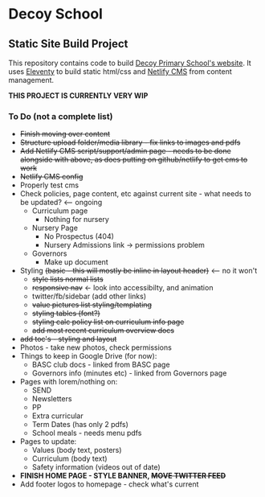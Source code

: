 # Decoy School

## Static Site Build Project

This repository contains code to build [Decoy Primary School's website](decoyschool.co.uk). It uses [Eleventy](11ty.dev) to build static html/css and [Netlify CMS](netlifycms.org) from content management.

**THIS PROJECT IS CURRENTLY VERY WIP**

### To Do (not a complete list)

- ~~Finish moving over content~~
- ~~Structure upload folder/media library - fix links to images and pdfs~~
- ~~Add Netlify CMS script/support/admin page - needs to be done alongside with above, as does putting on github/netlify to get cms to work~~
- ~~Netlify CMS config~~
- Properly test cms
- Check policies, page content, etc against current site - what needs to be updated? <-- ongoing
  - Curriculum page
    - Nothing for nursery
  - Nursery Page
    - No Prospectus (404)
    - Nursery Admissions link -> permissions problem
  - Governors
    - Make up document
- Styling ~~(basic - this will mostly be inline in layout header)~~ <-- no it won't
  - ~~style lists normal lists~~
  - ~~responsive nav~~ <- look into accessibilty, and animation
  - twitter/fb/sidebar (add other links)
  - ~~value pictures list styling/templating~~
  - ~~styling tables (font?)~~
  - ~~styling calc policy list on curriculum info page~~
  - ~~add most recent curriculum overview docs~~
- ~~add toc's - styling and layout~~
- Photos - take new photos, check permissions
- Things to keep in Google Drive (for now):
  - BASC club docs - linked from BASC page
  - Governors info (minutes etc) - linked from Governors page
- Pages with lorem/nothing on:
  - SEND
  - Newsletters
  - PP
  - Extra curricular
  - Term Dates (has only 2 pdfs)
  - School meals - needs menu pdfs
- Pages to update:
  - Values (body text, posters)
  - Curriculum (body text)
  - Safety information (videos out of date)
- **FINISH HOME PAGE - STYLE BANNER, ~~MOVE TWITTER FEED~~**
- Add footer logos to homepage - check what's current
